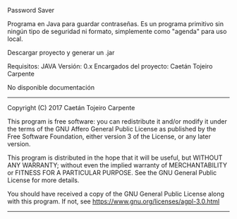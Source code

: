 Password Saver


Programa en Java para guardar contraseñas. Es un programa primitivo sin ningún tipo de seguridad ni formato, simplemente como "agenda" para uso local.


Descargar proyecto y generar un .jar

Requisitos: JAVA
Versión: 0.x
Encargados del proyecto: Caetán Tojeiro Carpente

No disponible documentación

**********************************************************************

Copyright (C) 2017  Caetán Tojeiro Carpente

This program is free software: you can redistribute it and/or modify
it under the terms of the GNU Affero General Public License as published by
the Free Software Foundation, either version 3 of the License, or
any later version.

This program is distributed in the hope that it will be useful,
but WITHOUT ANY WARRANTY; without even the implied warranty of
MERCHANTABILITY or FITNESS FOR A PARTICULAR PURPOSE.  See the
GNU General Public License for more details.

You should have received a copy of the GNU General Public License
along with this program.  If not, see <https://www.gnu.org/licenses/agpl-3.0.html>

**********************************************************************
